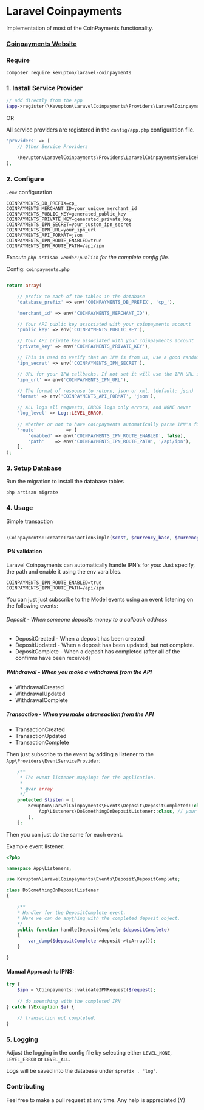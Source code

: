 # Laravel Coinpayments #
Implementation of most of the CoinPayments functionality. 

### [Coinpayments Website](https://www.coinpayments.net/index.php?ref=a458c004de21a18c71849871781be820)

### Require

```
composer require kevupton/laravel-coinpayments
```

### 1. Install Service Provider

```php
// add directly from the app 
$app->register(\Kevupton\LaravelCoinpayments\Providers\LaravelCoinpaymentsServiceProvider::class);
```

OR

All service providers are registered in the `config/app.php` configuration file.
```php
'providers' => [
    // Other Service Providers

    \Kevupton\LaravelCoinpayments\Providers\LaravelCoinpaymentsServiceProvider::class,
],
```

### 2. Configure

`.env` configuration
```text
COINPAYMENTS_DB_PREFIX=cp_
COINPAYMENTS_MERCHANT_ID=your_unique_merchant_id
COINPAYMENTS_PUBLIC_KEY=generated_public_key
COINPAYMENTS_PRIVATE_KEY=generated_private_key
COINPAYMENTS_IPN_SECRET=your_custom_ipn_secret
COINPAYMENTS_IPN_URL=your_ipn_url
COINPAYMENTS_API_FORMAT=json
COINPAYMENTS_IPN_ROUTE_ENABLED=true
COINPAYMENTS_IPN_ROUTE_PATH=/api/ipn
```

*Execute `php artisan vendor:publish` for the complete config file.*

Config: `coinpayments.php`
```php

return array(

    // prefix to each of the tables in the database
    'database_prefix' => env('COINPAYMENTS_DB_PREFIX', 'cp_'),

    'merchant_id' => env('COINPAYMENTS_MERCHANT_ID'),

    // Your API public key associated with your coinpayments account
    'public_key' => env('COINPAYMENTS_PUBLIC_KEY'),

    // Your API private key associated with your coinpayments account
    'private_key' => env('COINPAYMENTS_PRIVATE_KEY'),

    // This is used to verify that an IPN is from us, use a good random string nobody can guess.
    'ipn_secret' => env('COINPAYMENTS_IPN_SECRET'),

    // URL for your IPN callbacks. If not set it will use the IPN URL in your Edit Settings page if you have one set.
    'ipn_url' => env('COINPAYMENTS_IPN_URL'),

    // The format of response to return, json or xml. (default: json)
    'format' => env('COINPAYMENTS_API_FORMAT', 'json'),

    // ALL logs all requests, ERROR logs only errors, and NONE never
    'log_level' => Log::LEVEL_ERROR,
    
    // Whether or not to have coinpayments automatically parse IPN's for you. If so please specify a PATH
    'route'           => [
        'enabled' => env('COINPAYMENTS_IPN_ROUTE_ENABLED', false),
        'path'    => env('COINPAYMENTS_IPN_ROUTE_PATH', '/api/ipn'),
    ],
);

```

### 3. Setup Database

Run the migration to install the database tables
```shell
php artisan migrate
```

### 4. Usage

Simple transaction
```php

\Coinpayments::createTransactionSimple($cost, $currency_base, $currency_received, $extra_details);

```

#### IPN validation
Laravel Coinpayments can automatically handle IPN's for you:
Just specify, the path and enable it using the env varaibles.

```
COINPAYMENTS_IPN_ROUTE_ENABLED=true
COINPAYMENTS_IPN_ROUTE_PATH=/api/ipn
```

You can just just subscribe to the Model events using an event listening on the following events:
###### Deposit - When someone deposits money to a callback address
- DepositCreated - When a deposit has been created
- DepositUpdated - When a deposit has been updated, but not complete.
- DepositComplete - When a deposit has completed (after all of the confirms have been received)

##### Withdrawal - When you make a withdrawal from the API
- WithdrawalCreated
- WithdrawalUpdated
- WithdrawalComplete

##### Transaction - When you make a transaction from the API
- TransactionCreated
- TransactionUpdated
- TransactionComplete

Then just subscribe to the event by adding a listener to the `App\Providers\EventServiceProvider`:
```php
    /**
     * The event listener mappings for the application.
     *
     * @var array
     */
    protected $listen = [
        Kevupton\LarvelCoinpayments\Events\Deposit\DepositCompleted::class => [
            App\Listeners\DoSomethingOnDepositListener::class, // your own class listener for when a deposit is created
        ],
    ];
```
Then you can just do the same for each event.

Example event listener:
```php
<?php

namespace App\Listeners;

use Kevupton\LaravelCoinpayments\Events\Deposit\DepositComplete;

class DoSomethingOnDepositListener
{

    /**
    * Handler for the DepositComplete event. 
    * Here we can do anything with the completed deposit object.
    */
    public function handle(DepositComplete $depositComplete)
    {
        var_dump($depositComplete->deposit->toArray());
    }

}

```

#### Manual Approach to IPNS:

```php
try {
    $ipn = \Coinpayments::validateIPNRequest($request);
    
    // do soemthing with the completed IPN
} catch (\Exception $e) {
    
    // transaction not completed.
}
```

### 5. Logging

Adjust the logging in the config file by selecting either `LEVEL_NONE`, `LEVEL_ERROR` or `LEVEL_ALL`.

Logs will be saved into the database under `$prefix . 'log'`.

### Contributing

Feel free to make a pull request at any time. Any help is appreciated (Y)
